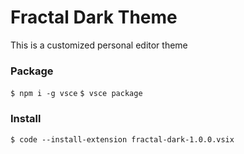 # Fractal Dark Theme

This is a customized personal editor theme

### Package
`$ npm i -g vsce`
`$ vsce package`

### Install
`$ code --install-extension fractal-dark-1.0.0.vsix`